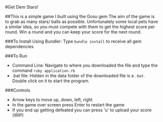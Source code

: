 #Get Dem Stars!

##This is a simple game I built using the Gosu gem
The aim of the game is to grab as many stars/ balls as possible. Unfortunately some local pets have a similar idea, so you must compete with them to get the highest score per round. Win a round and you can keep your score for the next round.

###To Install
Using Bundler: Type `bundle install` to receive all gem dependencies

###To Run
- Command Line: Navigate to where you downloaded the file and type the command `ruby application.rb`
- .bat file: Hidden in the data folder of the downloaded file is a `.bat`. Double click on it to start the program.

###Controls
- Arrow keys to move up, down, left, right
- In the game over screen press Enter to restart the game
- If you end up getting defeated you can press 'u' to upload your score (WIP)
